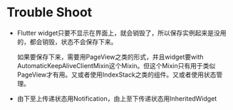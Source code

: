 # Trouble Shoot

- Flutter widget只要不显示在界面上，就会销毁了，所以保存实例起来是没用的，都会销毁，状态不会保存下来。

    如果要保存下来，需要用PageView之类的形式，并且widget要with AutomaticKeepAliveClientMixin这个Mixin。但这个Mixin只有用于类似PageView才有用。又或者使用IndexStack之类的组件。又或者使用状态管理。

- 由下至上传递状态用Notification，由上至下传递状态用InheritedWidget